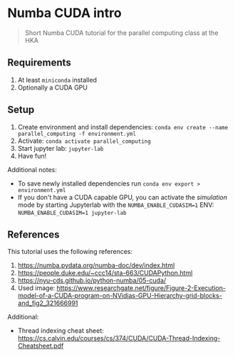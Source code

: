 # Numba CUDA intro

> Short Numba CUDA tutorial for the parallel computing class at the HKA

## Requirements

1. At least `miniconda` installed
2. Optionally a CUDA GPU

## Setup

1. Create environment and install dependencies: `conda env create --name parallel_computing -f environment.yml`
2. Activate: `conda activate parallel_computing`
3. Start jupyter lab: `jupyter-lab`
4. Have fun!

Additional notes:

- To save newly installed dependencies run `conda env export > environment.yml`
- If you don't have a CUDA capable GPU, you can activate the _simulation_ mode by starting Jupyterlab with the `NUMBA_ENABLE_CUDASIM=1` ENV: `NUMBA_ENABLE_CUDASIM=1 jupyter-lab`

## References

This tutorial uses the following references:

1. https://numba.pydata.org/numba-doc/dev/index.html
2. https://people.duke.edu/~ccc14/sta-663/CUDAPython.html
3. https://nyu-cds.github.io/python-numba/05-cuda/
4. Used image: https://www.researchgate.net/figure/Figure-2-Execution-model-of-a-CUDA-program-on-NVidias-GPU-Hierarchy-grid-blocks-and_fig2_321666991

Additional:

- Thread indexing cheat sheet: https://cs.calvin.edu/courses/cs/374/CUDA/CUDA-Thread-Indexing-Cheatsheet.pdf
